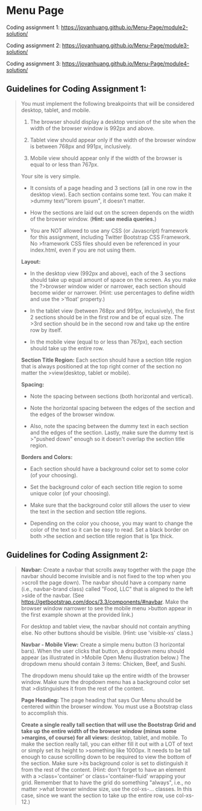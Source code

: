 # Menu Page
Coding assignment 1: https://jovanhuang.github.io/Menu-Page/module2-solution/

Coding assignment 2: https://jovanhuang.github.io/Menu-Page/module3-solution/

Coding assignment 3: https://jovanhuang.github.io/Menu-Page/module4-solution/

## Guidelines for Coding Assignment 1:
>You must implement the following breakpoints that will be considered desktop, tablet, and mobile. 
>
>1. The browser should display a desktop version of the site when the width of the browser window is 992px and above. 
>
>2. Tablet view should appear only if the width of the browser window is between 768px and 991px, inclusively. 
>
>3. Mobile view should appear only if the width of the browser is equal to or less than 767px.
>
>Your site is very simple. 
>
>* It consists of a page heading and 3 sections (all in one row in the desktop view). Each section contains some text. You can make it >dummy text/"lorem ipsum", it doesn't matter. 
>
>* How the sections are laid out on the screen depends on the width of the browser window. (**Hint: use media queries.**)
>
>* You are NOT allowed to use any CSS (or Javascript) framework for this assignment, including Twitter Bootstrap CSS Framework. No >framework CSS files should even be referenced in your index.html, even if you are not using them.
>
> **Layout:** 
>* In the desktop view (992px and above), each of the 3 sections should take up equal amount of space on the screen. As you make the ?>browser window wider or narrower, each section should become wider or narrower. (Hint: use percentages to define width and use the >'float' property.) 
>
>* In the tablet view (between 768px and 991px, inclusively), the first 2 sections should be in the first row and be of equal size. The >3rd section should be in the second row and take up the entire row by itself.
>
>* In the mobile view (equal to or less than 767px), each section should take up the entire row.
>
> **Section Title Region:**
>Each section should have a section title region that is always positioned at the top right corner of the section no matter the >view(desktop, tablet or mobile).
>
> **Spacing:**
>* Note the spacing between sections (both horizontal and vertical). 
>
>* Note the horizontal spacing between the edges of the section and the edges of the browser window. 
>
>* Also, note the spacing between the dummy text in each section and the edges of the section. Lastly, make sure the dummy text is >"pushed down" enough so it doesn't overlap the section title region.
>
> **Borders and Colors:**
>* Each section should have a background color set to some color (of your choosing). 
>
>* Set the background color of each section title region to some unique color (of your choosing). 
>
>* Make sure that the background color still allows the user to view the text in the section and section title regions.
>
>* Depending on the color you choose, you may want to change the color of the text so it can be easy to read. Set a black border on both >the section and section title region that is 1px thick. 
>
## Guidelines for Coding Assignment 2:
>**Navbar:** 
>Create a navbar that scrolls away together with the page (the navbar should become invisible and is not fixed to the top when you >scroll the page down). The navbar should have a company name (i.e., navbar-brand class) called "Food, LLC" that is aligned to the left >side of the navbar. (See https://getbootstrap.com/docs/3.3/components/#navbar. Make the browser window narrower to see the mobile menu >button appear in the first example shown at the provided link.)
>
>For desktop and tablet view, the navbar should not contain anything else. No other buttons should be visible. (Hint: use 'visible-xs' class.)
>
>**Navbar - Mobile View:**
>Create a simple menu button (3 horizontal bars). When the user clicks that button, a dropdown menu should appear (as illustrated in >Mobile Open Menu illustration below.) The dropdown menu should contain 3 items: Chicken, Beef, and Sushi.
>
>The dropdown menu should take up the entire width of the browser window. Make sure the dropdown menu has a background color set that >distinguishes it from the rest of the content.
>
>**Page Heading:**
>The page heading that says Our Menu should be centered within the browser window. You must use a Bootstrap class to accomplish this.
>
>**Create a single really tall section that will use the Bootstrap Grid and take up the entire width of the browser window (minus some >margins, of course) for all views:** 
>desktop, tablet, and mobile. To make the section really tall, you can either fill it out with a LOT of text or simply set its height to >something like 1000px. It needs to be tall enough to cause scrolling down to be required to view the bottom of the section. Make sure >its background color is set to distinguish it from the rest of the content. (Hint: don't forget to have an element with a >class='container' or class='container-fluid' wrapping your grid. Remember that to have the grid do something "always", i.e., no matter >what browser window size, use the col-xs-... classes. In this case, since we want the section to take up the entire row, use col-xs-12.)

